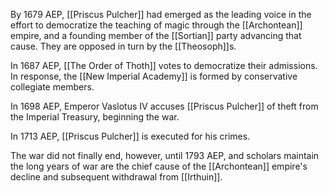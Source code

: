 By 1679 AEP, [[Priscus Pulcher]] had emerged as the leading voice in the effort to democratize the teaching of magic through the [[Archontean]] empire, and a founding member of the [[Sortian]] party advancing that cause. They are opposed in turn by the [[Theosoph]]s.

In 1687 AEP, [[The Order of Thoth]] votes to democratize their admissions. In response, the [[New Imperial Academy]] is formed by conservative collegiate members.

In 1698 AEP, Emperor Vaslotus IV accuses [[Priscus Pulcher]] of theft from the Imperial Treasury, beginning the war.

In 1713 AEP, [[Priscus Pulcher]] is executed for his crimes.

The war did not finally end, however, until 1793 AEP, and scholars maintain the long years of war are the chief cause of the [[Archontean]] empire's decline and subsequent withdrawal from [[Irthuin]].